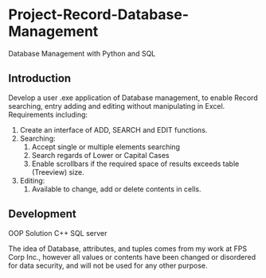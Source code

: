 # Project-Record-Database-Management
Database Management with Python and SQL

## Introduction
Develop a user .exe application of Database management, to enable Record searching, entry adding and editing without manipulating in Excel. Requirements including:
1. Create an interface of ADD, SEARCH and EDIT functions.
2. Searching: 
    1. Accept single or multiple elements searching
    2. Search regards of Lower or Capital Cases
    3. Enable scrollbars if the required space of results exceeds table (Treeview) size.
3. Editing:
    1. Available to change, add or delete contents in cells.
    
    
## Development
OOP Solution C++
SQL server 

The idea of Database, attributes, and tuples comes from my work at FPS Corp Inc., however all values or contents have been changed or disordered for data security, and will not be used for any other purpose.
